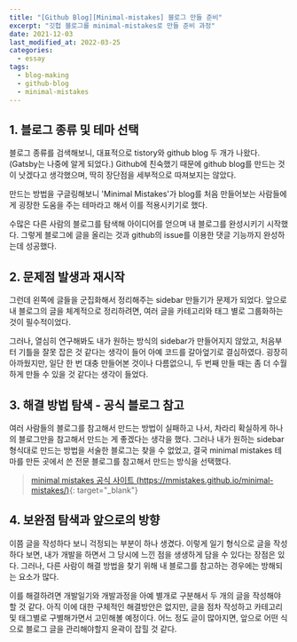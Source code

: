 ```yaml
---
title: "[Github Blog][Minimal-mistakes] 블로그 만들 준비"
excerpt: "깃헙 블로그를 minimal-mistakes로 만들 준비 과정"
date: 2021-12-03
last_modified_at: 2022-03-25
categories:
  - essay
tags:
  - blog-making
  - github-blog
  - minimal-mistakes
---
```


## 1. 블로그 종류 및 테마 선택

블로그 종류를 검색해보니, 대표적으로 tistory와 github blog 두 개가 나왔다. (Gatsby는 나중에 알게 되었다.) Github에 친숙했기 때문에 github blog를 만드는 것이 낫겠다고 생각했으며, 딱히 장단점을 세부적으로 따져보지는 않았다. 

만드는 방법을 구글링해보니 'Minimal Mistakes'가 blog를 처음 만들어보는 사람들에게 굉장한 도움을 주는 테마라고 해서 이를 적용시키기로 했다. 

수많은 다른 사람의 블로그를 탐색해 아이디어를 얻으며 내 블로그를 완성시키기 시작했다. 그렇게 블로그에 글을 올리는 것과 github의 issue를 이용한 댓글 기능까지 완성하는데 성공했다.

## 2. 문제점 발생과 재시작

그런데 왼쪽에 글들을 군집화해서 정리해주는 sidebar 만들기가 문제가 되었다. 앞으로 내 블로그의 글을 체계적으로 정리하려면, 여러 글을 카테고리와 태그 별로 그룹화하는 것이 필수적이었다. 

그러나, 열심히 연구해봐도 내가 원하는 방식의 sidebar가 만들어지지 않았고, 처음부터 기틀을 잘못 잡은 것 같다는 생각이 들어 아예 코드를 갈아엎기로 결심하였다. 굉장히 아까웠지만, 일단 한 번 대충 만들어본 것이나 다름없으니, 두 번째 만들 때는 좀 더 수월하게 만들 수 있을 것 같다는 생각이 들었다.

## 3. 해결 방법 탐색 - 공식 블로그 참고

여러 사람들의 블로그를 참고해서 만드는 방법이 실패하고 나서, 차라리 확실하게 하나의 블로그만을 참고해서 만드는 게 좋겠다는 생각을 했다. 그러나 내가 원하는 sidebar 형식대로 만드는 방법을 서술한 블로그는 찾을 수 없었고, 결국 minimal mistakes 테마를 만든 곳에서 쓴 전문 블로그를 참고해서 만드는 방식을 선택했다.

> [minimal mistakes 공식 사이트 (https://mmistakes.github.io/minimal-mistakes/)](https://mmistakes.github.io/minimal-mistakes/){: target="_blank"}

## 4. 보완점 탐색과 앞으로의 방향

이쯤 글을 작성하다 보니 걱정되는 부분이 하나 생겼다. 이렇게 일기 형식으로 글을 작성하다 보면, 내가 개발을 하면서 그 당시에 느낀 점을 생생하게 담을 수 있다는 장점은 있다. 그러나, 다른 사람이 해결 방법을 찾기 위해 내 블로그를 참고하는 경우에는 방해되는 요소가 많다. 

이를 해결하려면 개발일기와 개발과정을 아예 별개로 구분해서 두 개의 글을 작성해야 할 것 같다. 아직 이에 대한 구체적인 해결방안은 없지만, 글을 점차 작성하고 카테고리 및 태그별로 구별해가면서 고민해볼 예정이다. 어느 정도 글이 많아지면, 앞으로 어떤 식으로 블로그 글을 관리해야할지 윤곽이 잡힐 것 같다.
